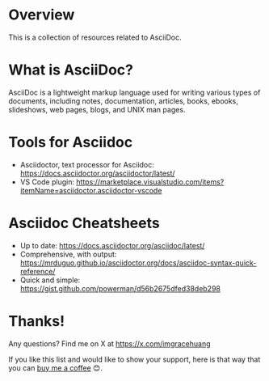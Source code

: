 # Overview
This is a collection of resources related to AsciiDoc.

# What is AsciiDoc?
AsciiDoc is a lightweight markup language used for writing various types of documents, including notes, documentation, articles, books, ebooks, slideshows, web pages, blogs, and UNIX man pages.

# Tools for Asciidoc

- Asciidoctor, text processor for Asciidoc: https://docs.asciidoctor.org/asciidoctor/latest/
- VS Code plugin: https://marketplace.visualstudio.com/items?itemName=asciidoctor.asciidoctor-vscode

# Asciidoc Cheatsheets

- Up to date: https://docs.asciidoctor.org/asciidoc/latest/
- Comprehensive, with output: https://mrduguo.github.io/asciidoctor.org/docs/asciidoc-syntax-quick-reference/
- Quick and simple: https://gist.github.com/powerman/d56b2675dfed38deb298

# Thanks!

Any questions? Find me on X at https://x.com/imgracehuang

If you like this list and would like to show your support, here is that way that you can [buy me a coffee](https://www.buymeacoffee.com/gracehuang) 😊.
